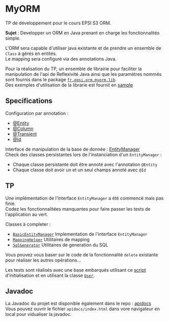 # MyORM
TP de développement pour le cours EPSI S3 ORM.

**Sujet** : Developper un ORM en Java prenant en charge les fonctionnalités simple.

L'ORM sera capable d'utiliser java existante et de prendre un ensemble de `Class` à gérés en entités.  
Le mapping sera configuré via des annotations Java.  

Pour la réalisation du TP, un ensemble de librairie pour faciliter la manipulation de l'api de Reflexivité Java ainsi que les paramètres nommés sont fournis dans le package [`fr.epsi.orm.myorm.lib`](src/main/java/fr/epsi/orm/myorm/lib).  
Des exemples d'utilisation de la librarie est fournit en [sample](src/main/java/fr/epsi/orm/myorm/lib/sample/Samples.java)

## Specifications 

Configuration par annotation : 
 - [@Entity](src/main/java/fr/epsi/orm/myorm/annotation/Entity.java)
 - [@Column](src/main/java/fr/epsi/orm/myorm/annotation/Column.java)
 - [@Transient](src/main/java/fr/epsi/orm/myorm/annotation/Transient.java)
 - [@Id](src/main/java/fr/epsi/orm/myorm/annotation/Id.java)

Interface de manipulation de la base de donnée : [EntityManager](src/main/java/fr/epsi/orm/myorm/persistence/EntityManager.java)  
Check des classes persistantes lors de l'instanciation d'un `EntityManager` :
 - Chaque classe persistante doit être annoté avec l'annotation `@Entity`
 - Chaque classe doit avoir un et un seul champs annoté avec `@Id`

## TP

Une implémentation de l'interface `EntityManager` a été commencé mais pas finie.  
Codez les fonctionnalitées manquantes pour faire passer les tests de l'application au vert.

Classes à completer : 
 - [`BasicEntityManager`](src/main/java/fr/epsi/orm/myorm/persistence/BasicEntityManager.java) Implementation de l'interface `EntityManager`
 - [`MappingHelper`](src/main/java/fr/epsi/orm/myorm/persistence/MappingHelper.java) Utilitaires de mapping
 - [`SqlGenerator`](src/main/java/fr/epsi/orm/myorm/persistence/SqlGenerator.java) Utilitaires de generation du SQL
 
Vous pouvez vous baser sur le code de la fonctionnalité `delete` existante pour réaliser les autres opérations...  

Les tests sont réalisés avec une base embarqués utilisant ce [script](src/test/resources/init-db.sql) d'initialisation et en utilisant la classe [`User`](src/main/java/fr/epsi/orm/myorm/lib/sample/User.java).

## Javadoc

La Javadoc du projet est disponible également dans le repo : [apidocs](docs)  
Vous pouvez ouvrir le fichier `apidocs/index.html` dans vore navigateur en local pour vidualiser la javadoc.